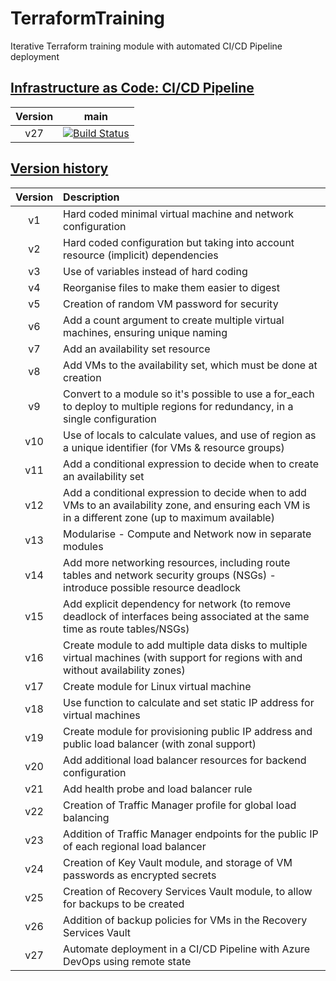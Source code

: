 # TerraformTraining
Iterative Terraform training module with automated CI/CD Pipeline deployment
## [Infrastructure as Code: CI/CD Pipeline][pipeline-summary]
| Version |                                                                         main                                                                          |
| :-----: | :---------------------------------------------------------------------------------------------------------------------------------------------------: |
|   v27   | [![Build Status](https://dev.azure.com/wesleytrust/TerraformTraining/_apis/build/status/ENV-P%3B%20TerraformTraining?branchName=main)][pipeline-link] |

## [Version history][github-link]

| Version | Description                                                                                                                                           |
| :-----: | :---------------------------------------------------------------------------------------------------------------------------------------------------- |
|   v1    | Hard coded minimal virtual machine and network configuration                                                                                          |
|   v2    | Hard coded configuration but taking into account resource (implicit) dependencies                                                                     |
|   v3    | Use of variables instead of hard coding                                                                                                               |
|   v4    | Reorganise files to make them easier to digest                                                                                                        |
|   v5    | Creation of random VM password for security                                                                                                           |
|   v6    | Add a count argument to create multiple virtual machines, ensuring unique naming                                                                      |
|   v7    | Add an availability set resource                                                                                                                      |
|   v8    | Add VMs to the availability set, which must be done at creation                                                                                       |
|   v9    | Convert to a module so it's possible to use a for_each to deploy to multiple regions for redundancy, in a single configuration                        |
|   v10   | Use of locals to calculate values, and use of region as a unique identifier (for VMs & resource groups)                                               |
|   v11   | Add a conditional expression to decide when to create an availability set                                                                             |
|   v12   | Add a conditional expression to decide when to add VMs to an availability zone, and ensuring each VM is in a different zone (up to maximum available) |
|   v13   | Modularise - Compute and Network now in separate modules                                                                                              |
|   v14   | Add more networking resources, including route tables and network security groups (NSGs) - introduce possible resource deadlock                       |
|   v15   | Add explicit dependency for network (to remove deadlock of interfaces being associated at the same time as route tables/NSGs)                         |
|   v16   | Create module to add multiple data disks to multiple virtual machines (with support for regions with and without availability zones)                  |
|   v17   | Create module for Linux virtual machine                                                                                                               |
|   v18   | Use function to calculate and set static IP address for virtual machines                                                                              |
|   v19   | Create module for provisioning public IP address and public load balancer (with zonal support)                                                        |
|   v20   | Add additional load balancer resources for backend configuration                                                                                      |
|   v21   | Add health probe and load balancer rule                                                                                                               |
|   v22   | Creation of Traffic Manager profile for global load balancing                                                                                         |
|   v23   | Addition of Traffic Manager endpoints for the public IP of each regional load balancer                                                                |
|   v24   | Creation of Key Vault module, and storage of VM passwords as encrypted secrets                                                                        |
|   v25   | Creation of Recovery Services Vault module, to allow for backups to be created                                                                        |
|   v26   | Addition of backup policies for VMs in the Recovery Services Vault                                                                                    |
|   v27   | Automate deployment in a CI/CD Pipeline with Azure DevOps using remote state                                                                          |

[pipeline-link]: https://dev.azure.com/wesleytrust/TerraformTraining/_build/latest?definitionId=49&branchName=main
[pipeline-summary]: https://dev.azure.com/wesleytrust/TerraformTraining
[github-link]: https://github.com/wesley-trust/TerraformTraining